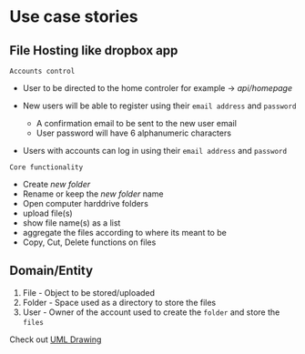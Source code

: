 # Use case stories

## File Hosting like dropbox app

`Accounts control`
- User to be directed to the home controler for example ->  _api/homepage_
- New users will be able to register using their `email address` and `password`
  - A confirmation email to be sent to the new user email
  - User password will have 6 alphanumeric characters

- Users with accounts can log in using their `email address` and `password`

`Core functionality`
- Create _new folder_
- Rename or keep the _new folder_ name
- Open computer harddrive folders
- upload file(s)
- show file name(s) as a list
- aggregate the files according to where its meant to be
- Copy, Cut, Delete functions on files


## Domain/Entity
1. File - Object to be stored/uploaded
2. Folder - Space used as a directory to store the files
3. User - Owner of the account used to create the `folder` and store the `files`

Check out [UML Drawing](https://lucid.app/lucidchart/49967d8f-869a-4757-bb3f-8ada14ea7cde/edit?invitationId=inv_c7ee6e19-70c1-4fc1-9302-c859686f2972)